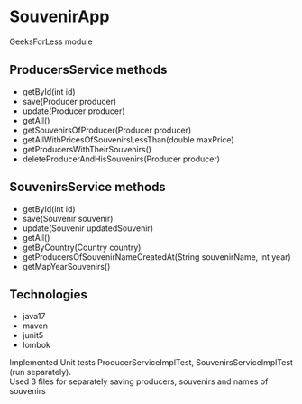 # SouvenirApp
GeeksForLess module

## ProducersService methods 
- getById(int id)
- save(Producer producer)
- update(Producer producer)
- getAll()
- getSouvenirsOfProducer(Producer producer)
- getAllWithPricesOfSouvenirsLessThan(double maxPrice)
- getProducersWithTheirSouvenirs()
- deleteProducerAndHisSouvenirs(Producer producer)

## SouvenirsService methods
- getById(int id)
- save(Souvenir souvenir)
- update(Souvenir updatedSouvenir)
- getAll()
- getByCountry(Country country)
- getProducersOfSouvenirNameCreatedAt(String souvenirName, int year)
- getMapYearSouvenirs()

## Technologies
- java17
- maven
- junit5
- lombok

Implemented Unit tests ProducerServiceImplTest, SouvenirsServiceImplTest (run separately). <br/>
Used 3 files for separately saving producers, souvenirs and names of souvenirs

